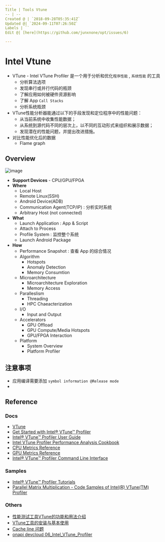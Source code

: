 ```yaml
---
Title | Tools Vtune
-- | --
Created @ | `2018-09-28T05:35:41Z`
Updated @| `2024-09-11T07:26:50Z`
Labels | ``
Edit @| [here](https://github.com/junxnone/opt/issues/6)

---
```

# Intel Vtune

- VTune - Intel VTune Profiler  是一个用于分析和优化`程序性能` , `系统性能` 的工具
  - 分析算法选项
  - 发现串行或并行代码的瓶颈
  - 了解应用如何被硬件资源影响
  - 了解 App `Call Stacks` 
  - 分析系统瓶颈
- VTune性能分析器能通过以下的手段发现和定位程序中的性能问题：
  - 从当前系统中收集性能数据；
  - 从系统到源代码不同的层次上，以不同的互动形式来组织和展示数据；
  - 发现潜在的性能问题，并提出改进措施。
- 对比性能优化后的数据
  - Flame graph


## Overview

![image](https://github.com/junxnone/opt/assets/2216970/017b6f5a-3f89-406f-90bf-9ebeab33a3aa)

- **Support Devices** - CPU/GPU/FPGA
- **Where**
  -  Local Host
  - Remote Linux(SSH)
  - Android Device(ADB)
  - Communication Agent(TCP/IP) : 分析实时系统
  - Arbitrary Host (not connected)
- **What**
  - Launch Application : App & Script
  - Attach to Process
  - Profile System : 监控整个系统
  - Launch Android Package
- **How**  
  - Performance Snapshot : 查看 App 的综合情况
  - Algorithm
    - Hotspots
    - Anomaly Detection
    - Memory Consumtion
  - Microarchitecture
    - Microarchitecture Exploration
    - Memory Access
  - Paralleslism
    - Threading
    - HPC Chaeacterization
  - I/O
    - Input and Output
  - Accelerators
    - GPU Offload
    - GPU Compute/Media Hotspots
    - GPU/FPGA Interaction
  - Platform
    - System Overview
    - Platform Profiler


## 注意事项
- 应用编译需要添加 `symbol information @Release mode` 
- 






## Reference

### Docs
- [VTune](https://software.intel.com/en-us/vtune)
- [Get Started with Intel® VTune™ Profiler](https://www.intel.com/content/www/us/en/docs/vtune-profiler/get-started-guide)
- [Intel® VTune™ Profiler User Guide](https://www.intel.com/content/www/us/en/docs/vtune-profiler/user-guide/2023-1/overview.html)
- [Intel VTune Profiler Performance Analysis Cookbook](https://www.intel.com/content/www/us/en/docs/vtune-profiler/cookbook)
- [CPU Metrics Reference](https://www.intel.com/content/www/us/en/docs/vtune-profiler/user-guide/2023-0/cpu-metrics-reference.html)
- [GPU Metrics Reference](https://www.intel.com/content/www/us/en/docs/vtune-profiler/user-guide/2023-0/gpu-metrics-reference.html)
- [Intel® VTune™ Profiler Command Line Interface](https://www.intel.com/content/www/us/en/docs/vtune-profiler/user-guide/2023-0/command-line-interface.html)



### Samples
- [Intel® VTune™ Profiler Tutorials](https://www.intel.com/content/www/us/en/developer/articles/training/vtune-profiler-tutorials.html)
- [Parallel Matrix Multiplication - Code Samples of Intel(R) VTune(TM) Profiler](https://github.com/oneapi-src/oneAPI-samples/tree/master/Tools/VTuneProfiler)

### Others
 
- [性能测试工具VTune的功能和用法介绍](https://blog.csdn.net/WY_stutdy/article/details/79106501)
- [VTune工具的安装与基本使用](https://zzqcn.github.io/perf/intel_vtune/intro.html)
- [Cache line 问题](https://zzqcn.github.io/perf/cpu_cache.html)
- [onapi devcloud 06_Intel_VTune_Profiler](https://jupyter.oneapi.devcloud.intel.com/oneAPI_Essentials/06_Intel_VTune_Profiler)


